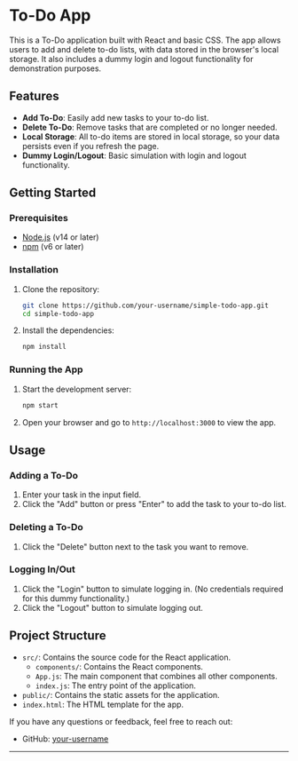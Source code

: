 # To-Do App

This is a  To-Do application built with React and basic CSS. The app allows users to add and delete to-do lists, with data stored in the browser's local storage. It also includes a dummy login and logout functionality for demonstration purposes.

## Features

- **Add To-Do**: Easily add new tasks to your to-do list.
- **Delete To-Do**: Remove tasks that are completed or no longer needed.
- **Local Storage**: All to-do items are stored in local storage, so your data persists even if you refresh the page.
- **Dummy Login/Logout**: Basic simulation with login and logout functionality.

## Getting Started

### Prerequisites

- [Node.js](https://nodejs.org/) (v14 or later)
- [npm](https://www.npmjs.com/) (v6 or later)

### Installation

1. Clone the repository:
    ```bash
    git clone https://github.com/your-username/simple-todo-app.git
    cd simple-todo-app
    ```

2. Install the dependencies:
    ```bash
    npm install
    ```

### Running the App

1. Start the development server:
    ```bash
    npm start
    ```

2. Open your browser and go to `http://localhost:3000` to view the app.

## Usage

### Adding a To-Do

1. Enter your task in the input field.
2. Click the "Add" button or press "Enter" to add the task to your to-do list.

### Deleting a To-Do

1. Click the "Delete" button next to the task you want to remove.

### Logging In/Out

1. Click the "Login" button to simulate logging in. (No credentials required for this dummy functionality.)
2. Click the "Logout" button to simulate logging out.

## Project Structure

- `src/`: Contains the source code for the React application.
  - `components/`: Contains the React components.
  - `App.js`: The main component that combines all other components.
  - `index.js`: The entry point of the application.
- `public/`: Contains the static assets for the application.
- `index.html`: The HTML template for the app.

If you have any questions or feedback, feel free to reach out:

- GitHub: [your-username](https://github.com/sakarrr)

---
